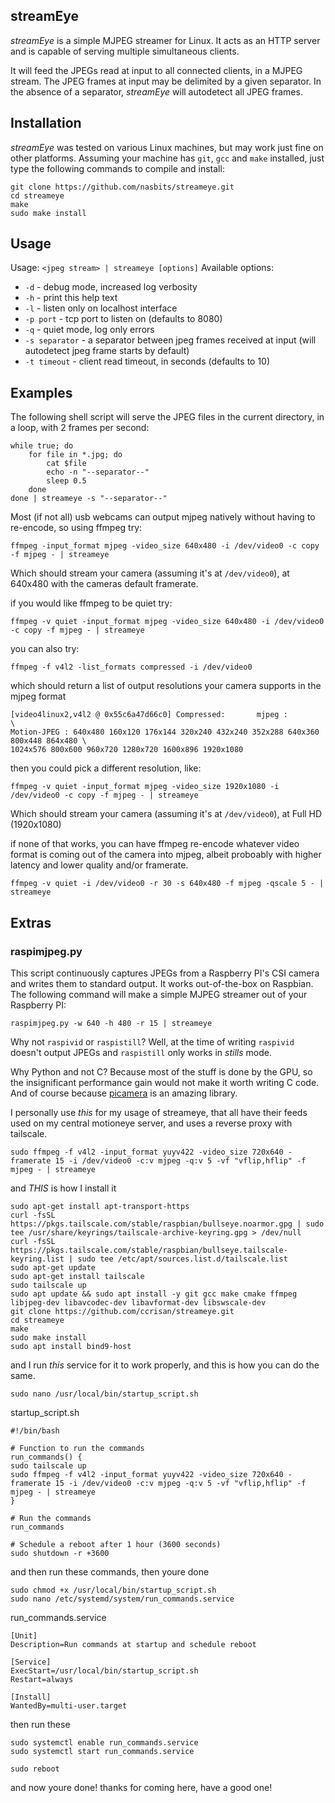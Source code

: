 ## streamEye

*streamEye* is a simple MJPEG streamer for Linux. It acts as an HTTP server and is capable of serving multiple simultaneous clients.

It will feed the JPEGs read at input to all connected clients, in a MJPEG stream. The JPEG frames at input may be delimited by a given separator.
In the absence of a separator, *streamEye* will autodetect all JPEG frames.

## Installation

*streamEye* was tested on various Linux machines, but may work just fine on other platforms.
Assuming your machine has `git`, `gcc` and `make` installed, just type the following commands to compile and install:

    git clone https://github.com/nasbits/streameye.git
    cd streameye
    make
    sudo make install

## Usage

Usage: `<jpeg stream> | streameye [options]`
Available options:

* `-d` - debug mode, increased log verbosity
* `-h` - print this help text
* `-l` - listen only on localhost interface
* `-p port` - tcp port to listen on (defaults to 8080)
* `-q` - quiet mode, log only errors
* `-s separator` - a separator between jpeg frames received at input (will autodetect jpeg frame starts by default)
* `-t timeout` - client read timeout, in seconds (defaults to 10)

## Examples

The following shell script will serve the JPEG files in the current directory, in a loop, with 2 frames per second:

    while true; do
        for file in *.jpg; do
            cat $file
            echo -n "--separator--"
            sleep 0.5
        done
    done | streameye -s "--separator--"


Most (if not all) usb webcams can output mjpeg natively without having to re-encode, so using ffmpeg try:


    ffmpeg -input_format mjpeg -video_size 640x480 -i /dev/video0 -c copy -f mjpeg - | streameye  


Which should stream your camera (assuming it's at `/dev/video0`), at 640x480 with the cameras default framerate.


if you would like ffmpeg to be quiet try:


    ffmpeg -v quiet -input_format mjpeg -video_size 640x480 -i /dev/video0 -c copy -f mjpeg - | streameye  


you can also try:


    ffmpeg -f v4l2 -list_formats compressed -i /dev/video0


which should return a list of output resolutions your camera supports in the mjpeg format


    [video4linux2,v4l2 @ 0x55c6a47d66c0] Compressed:       mjpeg :         \
    Motion-JPEG : 640x480 160x120 176x144 320x240 432x240 352x288 640x360 800x448 864x480 \
    1024x576 800x600 960x720 1280x720 1600x896 1920x1080 


then you could pick a different resolution, like:


    ffmpeg -v quiet -input_format mjpeg -video_size 1920x1080 -i /dev/video0 -c copy -f mjpeg - | streameye


Which should stream your camera (assuming it's at `/dev/video0`), at Full HD (1920x1080) 


if none of that works, you can have ffmpeg re-encode whatever video format is coming out of the camera into mjpeg,
albeit proboably with higher latency and lower quality and/or framerate.


    ffmpeg -v quiet -i /dev/video0 -r 30 -s 640x480 -f mjpeg -qscale 5 - | streameye


## Extras

### raspimjpeg.py

This script continuously captures JPEGs from a Raspberry PI's CSI camera and writes them to standard output. It works out-of-the-box on Raspbian. The following command will make a simple MJPEG streamer out of your Raspberry PI:

    raspimjpeg.py -w 640 -h 480 -r 15 | streameye

Why not `raspivid` or `raspistill`? Well, at the time of writing `raspivid` doesn't output JPEGs and `raspistill` only works in *stills* mode.

Why Python and not C? Because most of the stuff is done by the GPU, so the insignificant performance gain would not make it worth writing C code. And of course because [picamera](https://picamera.readthedocs.org/) is an amazing library.





I personally use *this* for my usage of streameye, that all have their feeds used on my central motioneye server, and uses a reverse proxy with tailscale.

    
    sudo ffmpeg -f v4l2 -input_format yuyv422 -video_size 720x640 -framerate 15 -i /dev/video0 -c:v mjpeg -q:v 5 -vf "vflip,hflip" -f mjpeg - | streameye

and *THIS* is how I install it

    sudo apt-get install apt-transport-https
    curl -fsSL https://pkgs.tailscale.com/stable/raspbian/bullseye.noarmor.gpg | sudo tee /usr/share/keyrings/tailscale-archive-keyring.gpg > /dev/null
    curl -fsSL https://pkgs.tailscale.com/stable/raspbian/bullseye.tailscale-keyring.list | sudo tee /etc/apt/sources.list.d/tailscale.list
    sudo apt-get update
    sudo apt-get install tailscale
    sudo tailscale up
    sudo apt update && sudo apt install -y git gcc make cmake ffmpeg libjpeg-dev libavcodec-dev libavformat-dev libswscale-dev
    git clone https://github.com/ccrisan/streameye.git
    cd streameye
    make
    sudo make install
    sudo apt install bind9-host

and I run *this* service for it to work properly, and this is how you can do the same.

    sudo nano /usr/local/bin/startup_script.sh

startup_script.sh

    #!/bin/bash

    # Function to run the commands
    run_commands() {
    sudo tailscale up
    sudo ffmpeg -f v4l2 -input_format yuyv422 -video_size 720x640 -framerate 15 -i /dev/video0 -c:v mjpeg -q:v 5 -vf "vflip,hflip" -f mjpeg - | streameye
    }

    # Run the commands
    run_commands

    # Schedule a reboot after 1 hour (3600 seconds)
    sudo shutdown -r +3600

and then run these commands, then youre done

    sudo chmod +x /usr/local/bin/startup_script.sh
    sudo nano /etc/systemd/system/run_commands.service
run_commands.service

    [Unit]
    Description=Run commands at startup and schedule reboot

    [Service]
    ExecStart=/usr/local/bin/startup_script.sh
    Restart=always

    [Install]
    WantedBy=multi-user.target

then run these

    sudo systemctl enable run_commands.service
    sudo systemctl start run_commands.service

    sudo reboot

and now youre done! thanks for coming here, have a good one!

